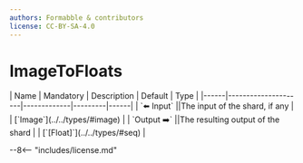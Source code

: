 ```yaml
---
authors: Formabble & contributors
license: CC-BY-SA-4.0
---
```



# ImageToFloats

<div class="sh-parameters" markdown="1">
| Name | Mandatory | Description | Default | Type |
|------|---------------------|-------------|---------|------|
| `⬅️ Input` ||The input of the shard, if any | | [`Image`](../../types/#image) |
| `Output ➡️` ||The resulting output of the shard | | [`[Float]`](../../types/#seq) |

</div>



--8<-- "includes/license.md"

